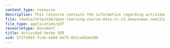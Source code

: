```yaml
---
content_type: resource
description: This resource contains the information regarding actividad verbo SER.
file: /media/https%3A/open-learning-course-data-rc.s3.amazonaws.com/21g-701-spanish-i-fall-2003/5f2f4d91fcab4ab9de756b1ca82ae20d_MIT21G_701F03_2verboser.pdf
file_type: application/pdf
resourcetype: Document
title: Actividad Verbo SER
uid: 5f2f4d91-fcab-4ab9-de75-6b1ca82ae20d
---
```

